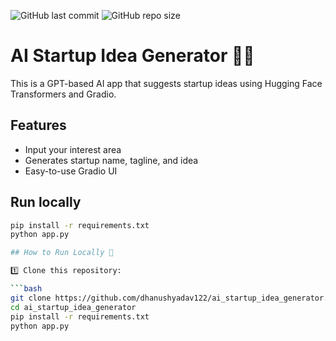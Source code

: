 ![GitHub last commit](https://img.shields.io/github/last-commit/dhanushyadav122/ai_startup_idea_generator)
![GitHub repo size](https://img.shields.io/github/repo-size/dhanushyadav122/ai_startup_idea_generator)

# AI Startup Idea Generator 🧠🚀

This is a GPT-based AI app that suggests startup ideas using Hugging Face Transformers and Gradio.

## Features
- Input your interest area
- Generates startup name, tagline, and idea
- Easy-to-use Gradio UI

## Run locally
```bash
pip install -r requirements.txt
python app.py

## How to Run Locally 🚀

1️⃣ Clone this repository:

```bash
git clone https://github.com/dhanushyadav122/ai_startup_idea_generator.git
cd ai_startup_idea_generator
pip install -r requirements.txt
python app.py
